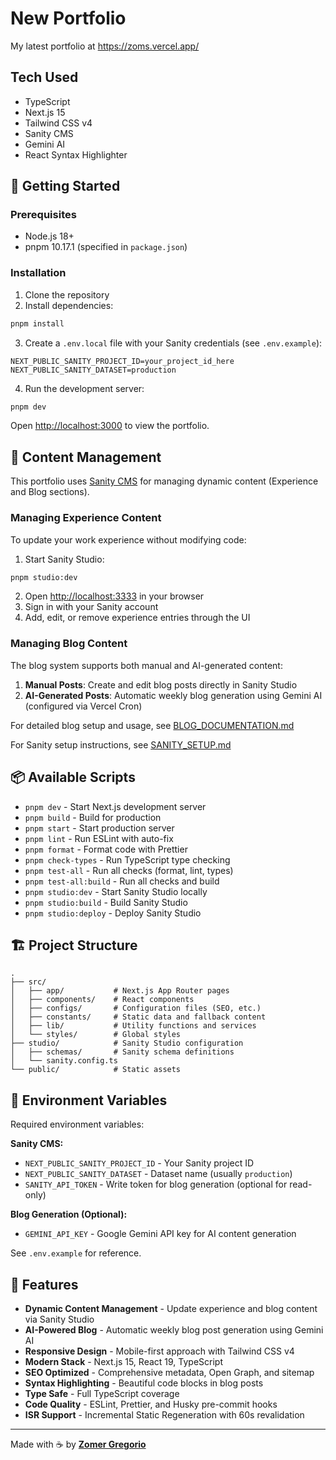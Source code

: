 # New Portfolio

My latest portfolio at https://zoms.vercel.app/

## Tech Used

- TypeScript
- Next.js 15
- Tailwind CSS v4
- Sanity CMS
- Gemini AI
- React Syntax Highlighter

## 🚀 Getting Started

### Prerequisites

- Node.js 18+
- pnpm 10.17.1 (specified in `package.json`)

### Installation

1. Clone the repository
2. Install dependencies:

```bash
pnpm install
```

3. Create a `.env.local` file with your Sanity credentials (see `.env.example`):

```env
NEXT_PUBLIC_SANITY_PROJECT_ID=your_project_id_here
NEXT_PUBLIC_SANITY_DATASET=production
```

4. Run the development server:

```bash
pnpm dev
```

Open [http://localhost:3000](http://localhost:3000) to view the portfolio.

## 📝 Content Management

This portfolio uses [Sanity CMS](https://www.sanity.io/) for managing dynamic content (Experience and Blog sections).

### Managing Experience Content

To update your work experience without modifying code:

1. Start Sanity Studio:

```bash
pnpm studio:dev
```

2. Open [http://localhost:3333](http://localhost:3333) in your browser
3. Sign in with your Sanity account
4. Add, edit, or remove experience entries through the UI

### Managing Blog Content

The blog system supports both manual and AI-generated content:

1. **Manual Posts**: Create and edit blog posts directly in Sanity Studio
2. **AI-Generated Posts**: Automatic weekly blog generation using Gemini AI (configured via Vercel Cron)

For detailed blog setup and usage, see [BLOG_DOCUMENTATION.md](./BLOG_DOCUMENTATION.md)

For Sanity setup instructions, see [SANITY_SETUP.md](./SANITY_SETUP.md)

## 📦 Available Scripts

- `pnpm dev` - Start Next.js development server
- `pnpm build` - Build for production
- `pnpm start` - Start production server
- `pnpm lint` - Run ESLint with auto-fix
- `pnpm format` - Format code with Prettier
- `pnpm check-types` - Run TypeScript type checking
- `pnpm test-all` - Run all checks (format, lint, types)
- `pnpm test-all:build` - Run all checks and build
- `pnpm studio:dev` - Start Sanity Studio locally
- `pnpm studio:build` - Build Sanity Studio
- `pnpm studio:deploy` - Deploy Sanity Studio

## 🏗️ Project Structure

```
.
├── src/
│   ├── app/           # Next.js App Router pages
│   ├── components/    # React components
│   ├── configs/       # Configuration files (SEO, etc.)
│   ├── constants/     # Static data and fallback content
│   ├── lib/           # Utility functions and services
│   └── styles/        # Global styles
├── studio/            # Sanity Studio configuration
│   ├── schemas/       # Sanity schema definitions
│   └── sanity.config.ts
└── public/            # Static assets
```

## 🔧 Environment Variables

Required environment variables:

**Sanity CMS:**

- `NEXT_PUBLIC_SANITY_PROJECT_ID` - Your Sanity project ID
- `NEXT_PUBLIC_SANITY_DATASET` - Dataset name (usually `production`)
- `SANITY_API_TOKEN` - Write token for blog generation (optional for read-only)

**Blog Generation (Optional):**

- `GEMINI_API_KEY` - Google Gemini API key for AI content generation

See `.env.example` for reference.

## 🎨 Features

- **Dynamic Content Management** - Update experience and blog content via Sanity Studio
- **AI-Powered Blog** - Automatic weekly blog post generation using Gemini AI
- **Responsive Design** - Mobile-first approach with Tailwind CSS v4
- **Modern Stack** - Next.js 15, React 19, TypeScript
- **SEO Optimized** - Comprehensive metadata, Open Graph, and sitemap
- **Syntax Highlighting** - Beautiful code blocks in blog posts
- **Type Safe** - Full TypeScript coverage
- **Code Quality** - ESLint, Prettier, and Husky pre-commit hooks
- **ISR Support** - Incremental Static Regeneration with 60s revalidation

---

Made with ☕ by [**Zomer Gregorio**](https://zoms.vercel.app/)
